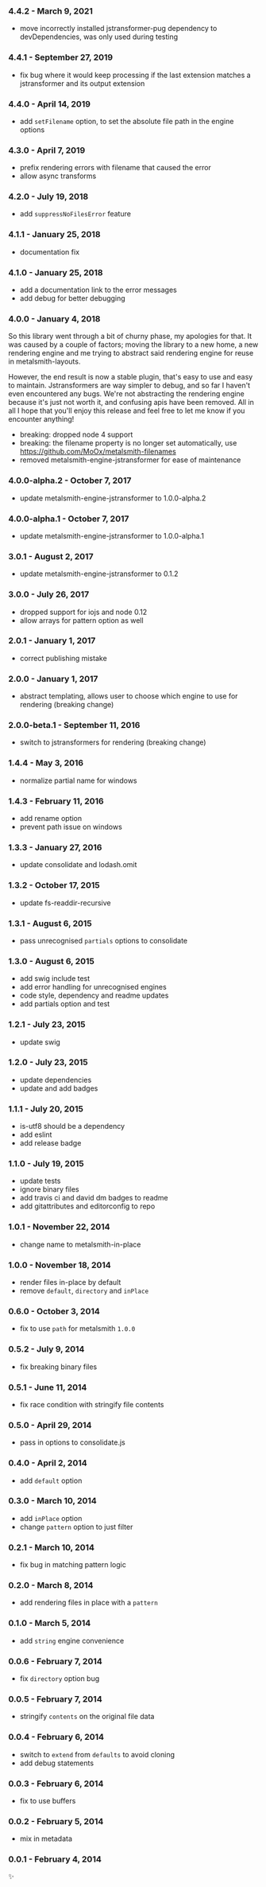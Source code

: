 ### 4.4.2 - March 9, 2021
* move incorrectly installed jstransformer-pug dependency to devDependencies, was only used during testing

### 4.4.1 - September 27, 2019
* fix bug where it would keep processing if the last extension matches a jstransformer and its output extension

### 4.4.0 - April 14, 2019
* add `setFilename` option, to set the absolute file path in the engine options

### 4.3.0 - April 7, 2019
* prefix rendering errors with filename that caused the error
* allow async transforms

### 4.2.0 - July 19, 2018
* add `suppressNoFilesError` feature 

### 4.1.1 - January 25, 2018
* documentation fix

### 4.1.0 - January 25, 2018
* add a documentation link to the error messages
* add debug for better debugging

### 4.0.0 - January 4, 2018
So this library went through a bit of churny phase, my apologies for that. It was caused by a couple
of factors; moving the library to a new home, a new rendering engine and me trying to abstract said
rendering engine for reuse in metalsmith-layouts.

However, the end result is now a stable plugin, that's easy to use and easy to maintain.
Jstransformers are way simpler to debug, and so far I haven't even encountered any bugs. We're not
abstracting the rendering engine because it's just not worth it, and confusing apis have been
removed. All in all I hope that you'll enjoy this release and feel free to let me know if you
encounter anything!

* breaking: dropped node 4 support
* breaking: the filename property is no longer set automatically, use https://github.com/MoOx/metalsmith-filenames
* removed metalsmith-engine-jstransformer for ease of maintenance

### 4.0.0-alpha.2 - October 7, 2017
* update metalsmith-engine-jstransformer to 1.0.0-alpha.2

### 4.0.0-alpha.1 - October 7, 2017
* update metalsmith-engine-jstransformer to 1.0.0-alpha.1

### 3.0.1 - August 2, 2017
* update metalsmith-engine-jstransformer to 0.1.2

### 3.0.0 - July 26, 2017
* dropped support for iojs and node 0.12
* allow arrays for pattern option as well

### 2.0.1 - January 1, 2017
* correct publishing mistake

### 2.0.0 - January 1, 2017
* abstract templating, allows user to choose which engine to use for rendering (breaking change)

### 2.0.0-beta.1 - September 11, 2016
* switch to jstransformers for rendering (breaking change)

### 1.4.4 - May 3, 2016
* normalize partial name for windows

### 1.4.3 - February 11, 2016
* add rename option
* prevent path issue on windows

### 1.3.3 - January 27, 2016
* update consolidate and lodash.omit

### 1.3.2 - October 17, 2015
* update fs-readdir-recursive

### 1.3.1 - August 6, 2015
* pass unrecognised `partials` options to consolidate

### 1.3.0 - August 6, 2015
* add swig include test
* add error handling for unrecognised engines
* code style, dependency and readme updates
* add partials option and test

### 1.2.1 - July 23, 2015
* update swig

### 1.2.0 - July 23, 2015
* update dependencies
* update and add badges

### 1.1.1 - July 20, 2015
* is-utf8 should be a dependency
* add eslint
* add release badge

### 1.1.0 - July 19, 2015
* update tests
* ignore binary files
* add travis ci and david dm badges to readme
* add gitattributes and editorconfig to repo

### 1.0.1 - November 22, 2014
* change name to metalsmith-in-place

### 1.0.0 - November 18, 2014
* render files in-place by default
* remove `default`, `directory` and `inPlace`

### 0.6.0 - October 3, 2014
* fix to use `path` for metalsmith `1.0.0`

### 0.5.2 - July 9, 2014
* fix breaking binary files

### 0.5.1 - June 11, 2014
* fix race condition with stringify file contents

### 0.5.0 - April 29, 2014
* pass in options to consolidate.js

### 0.4.0 - April 2, 2014
* add `default` option

### 0.3.0 - March 10, 2014
* add `inPlace` option
* change `pattern` option to just filter

### 0.2.1 - March 10, 2014
* fix bug in matching pattern logic

### 0.2.0 - March 8, 2014
* add rendering files in place with a `pattern`

### 0.1.0 - March 5, 2014
* add `string` engine convenience

### 0.0.6 - February 7, 2014
* fix `directory` option bug

### 0.0.5 - February 7, 2014
* stringify `contents` on the original file data

### 0.0.4 - February 6, 2014
* switch to `extend` from `defaults` to avoid cloning
* add debug statements

### 0.0.3 - February 6, 2014
* fix to use buffers

### 0.0.2 - February 5, 2014
* mix in metadata

### 0.0.1 - February 4, 2014
:sparkles:
